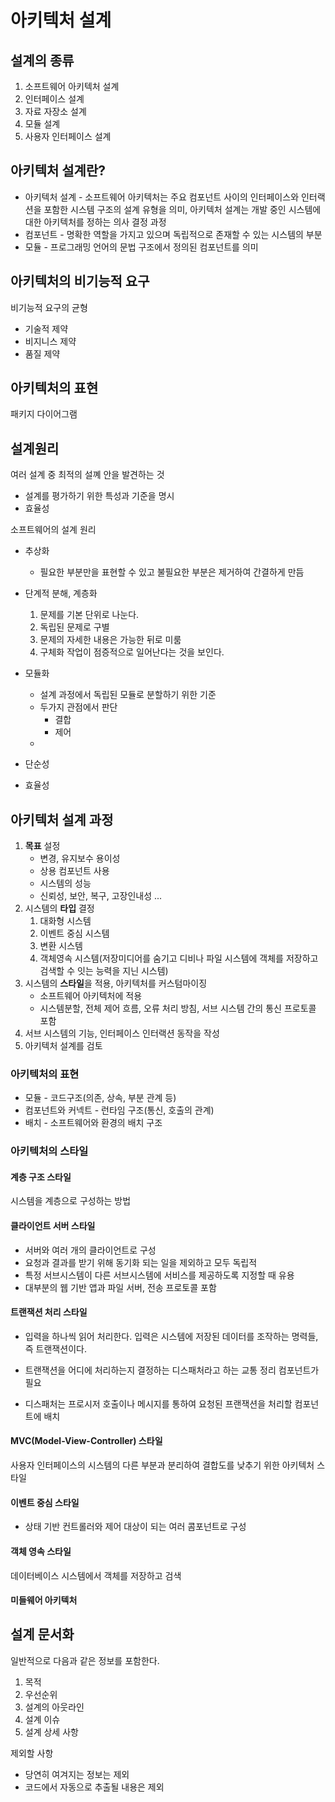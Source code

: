 # 아키텍처 설계

## 설계의 종류

1. 소프트웨어 아키텍처 설계
2. 인터페이스 설계
3. 자료 자장소 설계
4. 모듈 설계
5. 사용자 인터페이스 설계

## 아키텍처 설계란?

- 아키텍처 설계 - 소프트웨어 아키텍처는 주요 컴포넌트 사이의 인터페이스와 인터랙션을 포함한 시스템 구조의 설계 유형을 의미, 아키텍처 설계는 개발 중인 시스템에 대한 아키텍처를 정하는 의사 결정 과정
- 컴포넌트 - 명확한 역할을 가지고 있으며 독립적으로 존재할 수 있는 시스템의 부분
- 모듈 - 프로그래밍 언어의 문법 구조에서 정의된 컴포넌트를 의미

## 아키텍처의 비기능적 요구

비기능적 요구의 균형

- 기술적 제약
- 비지니스 제약
- 품질 제약

## 아키텍처의 표현

패키지 다이어그램

## 설계원리

여러 설계 중 최적의 설꼐 안을 발견하는 것

- 설계를 평가하기 위한 특성과 기준을 명시
- 효율성

소프트웨어의 설계 원리

- 추상화
  - 필요한 부분만을 표현할 수 있고 불필요한 부분은 제거하여 간결하게 만듬
- 단계적 분해, 계층화
  1. 문제를 기본 단위로 나눈다.
  2. 독립된 문제로 구별
  3. 문제의 자세한 내용은 가능한 뒤로 미룸
  4. 구체화 작업이 점증적으로 일어난다는 것을 보인다.


- 모듈화
  - 설계 과정에서 독립된 모듈로 분할하기 위한 기준
  - 두가지 관점에서 판단
    - 결합
    - 제어
  - ​
- 단순성
- 효율성

## 아키텍처 설계 과정

1. **목표** 설정
   - 변경, 유지보수 용이성
   - 상용 컴포넌트 사용
   - 시스템의 성능
   - 신뢰성, 보안, 복구, 고장인내성 ...
2. 시스템의 **타입** 결정
   1. 대화형 시스템
   2. 이벤트 중심 시스템
   3. 변환 시스템
   4. 객체영속 시스템(저장미디어를 숨기고 디비나 파일 시스템에 객체를 저장하고 검색할 수 잇는 능력을 지닌 시스템)
3. 시스템의 **스타일**을 적용, 아키텍처를 커스텀마이징
   - 소프트웨어 아키텍처에 적용
   - 시스템분할, 전체 제어 흐름, 오류 처리 방침, 서브 시스템 간의 통신 프로토콜 포함
4. 서브 시스템의 기능, 인터페이스 인터랙션 동작을 작성
5. 아키텍처 설계를 검토

### 아키텍처의 표현

- 모듈 - 코드구조(의존, 상속, 부분 관계 등)
- 컴포넌트와 커넥트 - 런타임 구조(통신, 호출의 관계)
- 배치 - 소프트웨어와 환경의 배치 구조

### 아키텍처의 스타일

#### 계층 구조 스타일

시스템을 계층으로 구성하는 방법

#### 클라이언트 서버 스타일

- 서버와 여러 개의 클라이언트로 구성
- 요청과 결과를 받기 위해 동기화 되는 일을 제외하고 모두 독립적
- 특정 서브시스템이 다른 서브시스템에 서비스를 제공하도록 지정할 때 유용
- 대부분의 웹 기반 앱과 파일 서버, 전송 프로토콜 포함 

#### 트랜잭션 처리 스타일

- 입력을 하나씩 읽어 처리한다. 입력은 시스템에 저장된 데이터를 조작하는 명력들, 즉 트랜잭션이다.


- 트랜잭션을 어디에 처리하는지 결정하는 디스패처라고 하는 교통 정리 컴포넌트가 필요
- 디스패처는 프로시저 호출이나 메시지를 통하여 요청된 프랜잭션을 처리할 컴포넌트에 배치

#### MVC(Model-View-Controller) 스타일

사용자 인터페이스의 시스템의 다른 부분과 분리하여 결합도를 낮추기 위한 아키텍처 스타일

#### 이벤트 중심 스타일

- 상태 기반 컨트롤러와 제어 대상이 되는 여러 콤포넌트로 구성

#### 객체 영속 스타일

데이터베이스 시스템에서 객체를 저장하고 검색

#### 미들웨어 아키텍처

## 설계 문서화

일반적으로 다음과 같은 정보를 포함한다.

1. 목적
2. 우선순위
3. 설계의 아웃라인
4. 설계 이슈
5. 설계 상세 사항

제외할 사항

- 당연히 여겨지는 정보는 제외
- 코드에서 자동으로 추출될 내용은 제외



